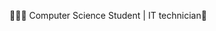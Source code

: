 👨🏻‍💻 Computer Science Student | IT technician🔧


<!---
nandofromthebando/nandofromthebando is a ✨ special ✨ repository because its `README.md` (this file) appears on your GitHub profile.
You can click the Preview link to take a look at your changes.
--->
